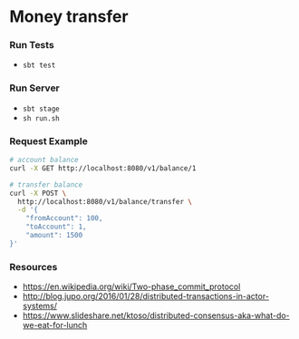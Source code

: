 Money transfer
==============

### Run Tests
- `sbt test`

### Run Server
- `sbt stage`
- `sh run.sh`

### Request Example
```sh
# account balance
curl -X GET http://localhost:8080/v1/balance/1

# transfer balance
curl -X POST \
  http://localhost:8080/v1/balance/transfer \
  -d '{
	"fromAccount": 100,
	"toAccount": 1,
	"amount": 1500
}'
```

### Resources
- https://en.wikipedia.org/wiki/Two-phase_commit_protocol
- http://blog.jupo.org/2016/01/28/distributed-transactions-in-actor-systems/
- https://www.slideshare.net/ktoso/distributed-consensus-aka-what-do-we-eat-for-lunch